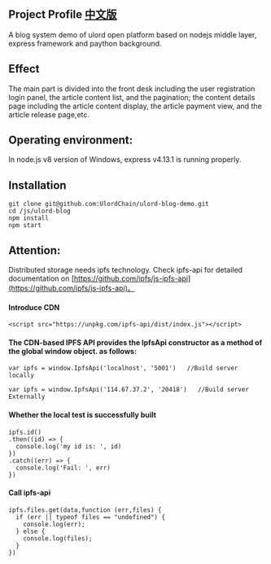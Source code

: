 
Project Profile [中文版](https://github.com/UlordChain/ulord-blog-demo/blob/master/js/READEME_ZH.MD)
------
A blog system demo of ulord open platform based on nodejs middle layer, express framework and paython background.</br>

Effect
------
The main part is divided into the front desk including the user registration login panel, the article content list, and the pagination; the content details page including the article content display, the article payment view, and the article release page,etc.</br>

Operating environment:
------
In node.js v8 version of Windows, express v4.13.1 is running properly.</br>

Installation
------
    git clone git@github.com:UlordChain/ulord-blog-demo.git
    cd /js/ulord-blog  
    npm install  
    npm start

Attention: 
------
Distributed storage needs ipfs technology. Check ipfs-api for detailed documentation on [https://github.com/ipfs/js-ipfs-api](https://github.com/ipfs/js-ipfs-api)。</br>

#### Introduce CDN
    <script src="https://unpkg.com/ipfs-api/dist/index.js"></script>
    
#### The CDN-based IPFS API provides the IpfsApi constructor as a method of the global window object. as follows:

    var ipfs = window.IpfsApi('localhost', '5001')   //Build server locally
    
    var ipfs = window.IpfsApi('114.67.37.2', '20418')   //Build server Externally

#### Whether the local test is successfully built
    ipfs.id()
    .then((id) => {
      console.log('my id is: ', id)
    })
    .catch((err) => {
      console.log('Fail: ', err)
    })
   
#### Call ipfs-api
    ipfs.files.get(data,function (err,files) {
      if (err || typeof files == "undefined") {
        console.log(err);
      } else {
        console.log(files);
      }
    })
